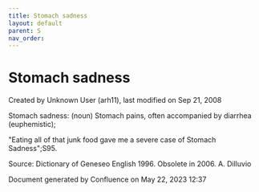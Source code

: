 ```yaml
---
title: Stomach sadness
layout: default
parent: S
nav_order:
---
```


# Stomach sadness

Created by  Unknown User (arh11), last modified on Sep 21, 2008

Stomach sadness: (noun) Stomach pains, often accompanied by diarrhea (euphemistic); 

&quot;Eating all of that junk food gave me a severe case of Stomach Sadness&quot;;S95. 

Source: Dictionary of Geneseo English 1996. Obsolete in 2006. A. Dilluvio 

Document generated by Confluence on May 22, 2023 12:37


